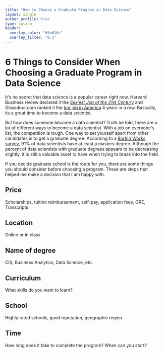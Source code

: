 ```yaml
---
title: "How to Choose a Graduate Program in Data Science"
layout: single
author_profile: true
type: splash
header:
  overlay_color: "#5e616c"
  overlay_filter: "0.5"
---
```



# 6 Things to Consider When Choosing a Graduate Program in Data Science

It's no secret that data science is a popular career right now. Harvard Business review declared it the [*Sexiest Job of the 21st Century*](https://hbr.org/2012/10/data-scientist-the-sexiest-job-of-the-21st-century) and Glassdoor.com ranked it the [top job in America](https://www.glassdoor.com/List/Best-Jobs-in-America-LST_KQ0,20.htm) 4 years in a row. Basically, its a great time to become a data scientist.

But how does someone become a data scientist? Truth be told, there are a lot of different ways to become a data scientist. With a job on everyone's list, the competition is tough. One way to set yourself apart from other candidates is to get a graduate degree. According to a [Burtch Works survey](https://www.burtchworks.com/2014/11/17/must-have-skills-to-become-a-data-scientist/), 91% of data scientists have at least a masters degree. Although the percent of data scientists with graduate degrees appears to be decreasing slightly, it is still a valuable asset to have when trying to break into the field.

If you decide graduate school is the route for you, there are some things you should consider before choosing a program. These are steps that helped me make a decision that I am happy with.


## Price
Scholarships, tuition reimbursement, self-pay, application fees, GRE, Transcripts


## Location
Online or in class


## Name of degree
CIS, Business Analytics, Data Science, etc.


## Curriculum
What skills do you want to learn?

## School
Highly rated schools, good reputation, geographic region


## Time
How long does it take to complete the program? When can you start?
